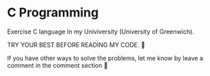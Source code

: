 # C Programming
Exercise C language In my Univiversity (University of Greenwich).

TRY YOUR BEST BEFORE READING MY CODE. 🖤

If you have other ways to solve the problems, let me know by leave a comment in the comment section 🥇
